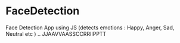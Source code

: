 # FaceDetection
Face Detection App using JS (detects emotions : Happy, Anger, Sad, Neutral etc )
..
JJAAVVAASSCCRRIIPPTT
